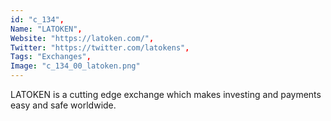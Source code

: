 ```yaml
--- 
id: "c_134", 
Name: "LATOKEN", 
Website: "https://latoken.com/", 
Twitter: "https://twitter.com/latokens", 
Tags: "Exchanges", 
Image: "c_134_00_latoken.png" 
--- 
```

<!--lang:en--> 
LATOKEN is a cutting edge exchange which makes investing and payments easy and safe worldwide. 
<!--lang:es--] 
LATOKEN es un intercambio de vanguardia que hace que la inversión y los pagos sean fáciles y seguros en todo el mundo.
<!--lang:de--] 
LATOKEN ist eine hochmoderne Börse, die Investitionen und Zahlungen weltweit einfach und sicher macht.
<!--lang:fr--] 
LATOKEN est une bourse de pointe qui rend les investissements et les paiements faciles et sûrs dans le monde entier.
<!--lang:pl--] 
LATOKEN to najnowocześniejsza giełda, która sprawia, że ​​inwestowanie i płatności są łatwe i bezpieczne na całym świecie.
<!--lang:uk--] 
LATOKEN — це передова біржа, яка робить інвестування та платежі легкими та безпечними по всьому світу.
[!--lang:*--> 
